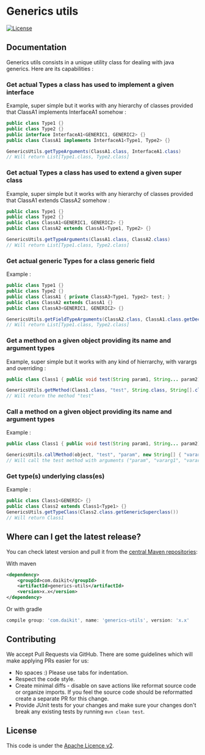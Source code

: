 # Generics utils

[![License](http://img.shields.io/:license-apache-blue.svg)](http://www.apache.org/licenses/LICENSE-2.0.html)

## Documentation

Generics utils consists in a unique utility class for dealing with java generics. Here are its capabilities :

### Get actual Types a class has used to implement a given interface

Example, super simple but it works with any hierarchy of classes provided that ClassA1 implements InterfaceA1 somehow :
```java
public class Type1 {}
public class Type2 {}
public interface InterfaceA1<GENERIC1, GENERIC2> {}
public class ClassA1 implements InterfaceA1<Type1, Type2> {}

GenericsUtils.getTypeArguments(ClassA1.class, InterfaceA1.class) 
// Will return List[Type1.class, Type2.class]
```

### Get actual Types a class has used to extend a given super class

Example, super simple but it works with any hierarchy of classes provided that ClassA1 extends ClassA2 somehow :
```java
public class Type1 {}
public class Type2 {}
public class ClassA1<GENERIC1, GENERIC2> {}
public class ClassA2 extends ClassA1<Type1, Type2> {}

GenericsUtils.getTypeArguments(ClassA1.class, ClassA2.class) 
// Will return List[Type1.class, Type2.class]
```

### Get actual generic Types for a class generic field

Example :

```java
public class Type1 {}
public class Type2 {}
public class ClassA1 { private ClassA3<Type1, Type2> test; }
public class ClassA2 extends ClassA1 {}
public class ClassA3<GENERIC1, GENERIC2> {}

GenericsUtils.getFieldTypeArguments(ClassA2.class, ClassA1.class.getDeclaredField("test")) 
// Will return List[Type1.class, Type2.class]
```

### Get a method on a given object providing its name and argument types

Example, super simple but it works with any kind of hierrarchy, with varargs and overriding :

```java
public class Class1 { public void test(String param1, String... param2) }

GenericsUtils.getMethod(Class1.class, "test", String.class, String[].class) 
// Will return the method "test"
```

### Call a method on a given object providing its name and argument types

Example :

```java
public class Class1 { public void test(String param1, String... param2) }

GenericsUtils.callMethod(object, "test", "param", new String[] { "vararg1", "vararg2" }) 
// Will call the test method with arguments ("param", "vararg1", "vararg2")
```

### Get type(s) underlying class(es)

Example :

```java
public class Class1<GENERIC> {}
public class Class2 extends Class1<Type1> {}
GenericsUtils.getTypeClass(Class2.class.getGenericSuperclass())
// Will return Class1
```

## Where can I get the latest release?

You can check latest version and pull it from the [central Maven repositories](https://mvnrepository.com/artifact/com.daikit/generics-utils):

With maven

```xml
<dependency>
    <groupId>com.daikit</groupId>
    <artifactId>generics-utils</artifactId>
    <version>x.x</version>
</dependency>
```

Or with gradle 

```gradle
compile group: 'com.daikit', name: 'generics-utils', version: 'x.x'
```

## Contributing

We accept Pull Requests via GitHub. There are some guidelines which will make applying PRs easier for us:
+ No spaces :) Please use tabs for indentation.
+ Respect the code style.
+ Create minimal diffs - disable on save actions like reformat source code or organize imports. If you feel the source code should be reformatted create a separate PR for this change.
+ Provide JUnit tests for your changes and make sure your changes don't break any existing tests by running ```mvn clean test```.

## License

This code is under the [Apache Licence v2](https://www.apache.org/licenses/LICENSE-2.0).